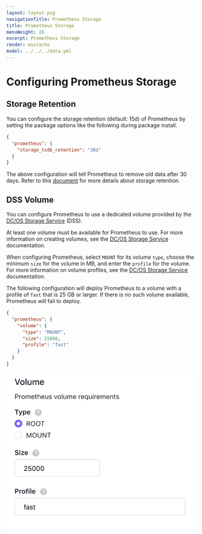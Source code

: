 ```yaml
---
layout: layout.pug
navigationTitle: Prometheus Storage
title: Prometheus Storage
menuWeight: 20
excerpt: Prometheus Storage
render: mustache
model: ../../../data.yml
---
```


# Configuring Prometheus Storage

## Storage Retention

You can configure the storage retention (default: 15d) of Prometheus by setting the package options like the following during package install.

```json
{
  "prometheus": {
    "storage_tsdb_retention": "30d"
  }
}
```

The above configuration will tell Prometheus to remove old data after 30 days.
Refer to this [document](https://prometheus.io/docs/prometheus/latest/storage/#operational-aspects) for more details about storage retention.

## DSS Volume

You can configure Prometheus to use a dedicated volume provided by the [DC/OS Storage Service](/mesosphere/dcos/services/storage/latest/) (DSS).

At least one volume must be available for Prometheus to use.
For more information on creating volumes, see the [DC/OS Storage Service](/mesosphere/dcos/services/storage/latest/cli-references/dcos-storage-volume/dcos-storage-volume-create) documentation.

When configuring Prometheus, select `MOUNT` for its volume `type`, choose the minimum `size` for the volume in MB, and enter the `profile` for the volume.
For more information on volume profiles, see the [DC/OS Storage Service](/mesosphere/dcos/services/storage/latest/cli-references/dcos-storage-profile/) documentation.

The following configuration will deploy Prometheus to a volume with a profile of `fast` that is 25 GB or larger.
If there is no such volume available, Prometheus will fail to deploy.

```json
{
  "prometheus": {
    "volume": {
      "type": "MOUNT",
      "size": 25000,
      "profile": "fast"
    }
  }
}
```

![Prometheus DSS GUI example](../../../img/prometheus-dss-gui.png)
